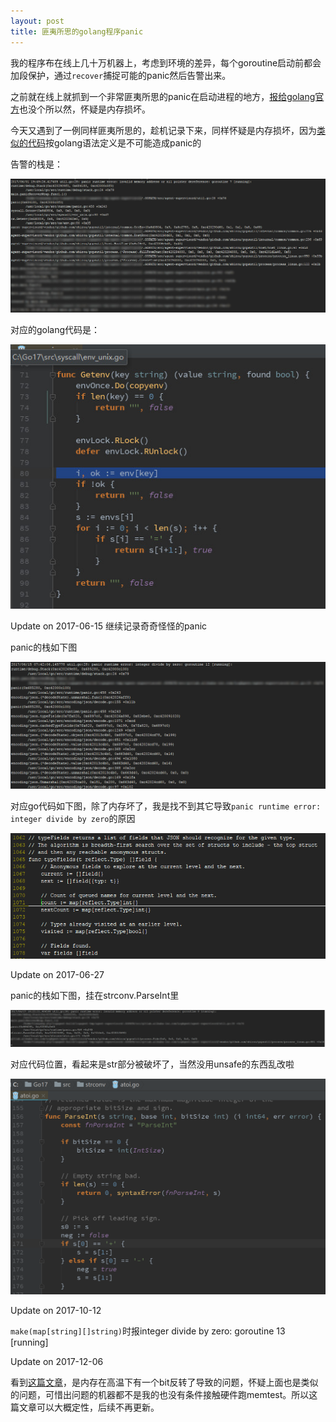 ```yaml
---
layout: post
title: 匪夷所思的golang程序panic 
---
```


我的程序布在线上几十万机器上，考虑到环境的差异，每个goroutine启动前都会加段保护，通过`recover`捕捉可能的panic然后告警出来。

之前就在线上就抓到一个非常匪夷所思的panic在启动进程的地方，[报给golang官方](https://github.com/golang/go/issues/19918)也没个所以然，怀疑是内存损坏。

今天又遇到了一例同样匪夷所思的，趁机记录下来，同样怀疑是内存损坏，因为[类似的代码](https://play.golang.org/p/gvq0_7vXTv)按golang语法定义是不可能造成panic的

告警的栈是：

![screenshot](/img/2017-06-01_201705.jpg)

对应的golang代码是：

![screenshot](/img/2017-06-01_201630.jpg)

Update on 2017-06-15 继续记录奇奇怪怪的panic

panic的栈如下图

![screenshot](/img/2017-06-15_094934.png)

对应go代码如下图，除了内存坏了，我是找不到其它导致`panic runtime error: integer divide by zero`的原因

![screenshot](/img/2017-06-15_094958.png)

Update on 2017-06-27

panic的栈如下图，挂在strconv.ParseInt里

![screenshot](/img/2017-06-27_183111.png)

对应代码位置，看起来是str部分被破坏了，当然没用unsafe的东西乱改啦

![screenshot](/img/2017-06-27_183224.png)

Update on 2017-10-12

`make(map[string][]string)`时报integer divide by zero: goroutine 13 [running]

Update on 2017-12-06

看到[这篇文章](https://marcan.st/2017/12/debugging-an-evil-go-runtime-bug/)，是内存在高温下有一个bit反转了导致的问题，怀疑上面也是类似的问题，可惜出问题的机器都不是我的也没有条件接触硬件跑memtest。所以这篇文章可以大概定性，后续不再更新。
